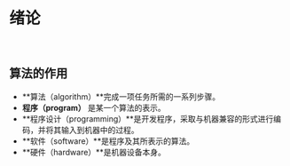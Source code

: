 # 绪论  
​     
## 算法的作用  

- **算法（algorithm）**完成一项任务所需的一系列步骤。
- **程序（program）** 是某一个算法的表示。
- **程序设计（programming）**是开发程序，采取与机器兼容的形式进行编码，并将其输入到机器中的过程。
- **软件（software）**是程序及其所表示的算法。
- **硬件（hardware）**是机器设备本身。
